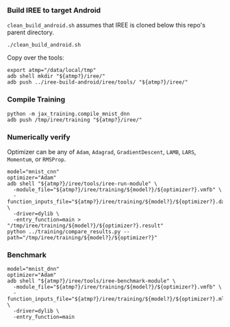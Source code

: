 ### Build IREE to target Android

`clean_build_android.sh` assumes that IREE is cloned below this repo's parent
directory.

```shell
./clean_build_android.sh
```

Copy over the tools:

```shell
export atmp="/data/local/tmp"
adb shell mkdir "${atmp?}/iree/"
adb push ../iree-build-android/iree/tools/ "${atmp?}/iree/"
```

### Compile Training

```shell
python -m jax_training.compile_mnist_dnn
adb push /tmp/iree/training "${atmp?}/iree/"
```

### Numerically verify

Optimizer can be any of `Adam`, `Adagrad`, `GradientDescent`, `LAMB`, `LARS`,
`Momentum`, or `RMSProp`.

```shell
model="mnist_cnn"
optimizer="Adam"
adb shell "${atmp?}/iree/tools/iree-run-module" \
  -module_file="${atmp?}/iree/training/${model?}/${optimizer?}.vmfb" \
  -function_inputs_file="${atmp?}/iree/training/${model?}/${optimizer?}.data" \
  -driver=dylib \
  -entry_function=main > "/tmp/iree/training/${model?}/${optimizer?}.result"
python ../training/compare_results.py --path="/tmp/iree/training/${model?}/${optimizer?}"
```

### Benchmark

```shell
model="mnist_dnn"
optimizer="Adam"
adb shell "${atmp?}/iree/tools/iree-benchmark-module" \
  -module_file="${atmp?}/iree/training/${model?}/${optimizer?}.vmfb" \
  -function_inputs_file="${atmp?}/iree/training/${model?}/${optimizer?}.mlir_types" \
  -driver=dylib \
  -entry_function=main
```
